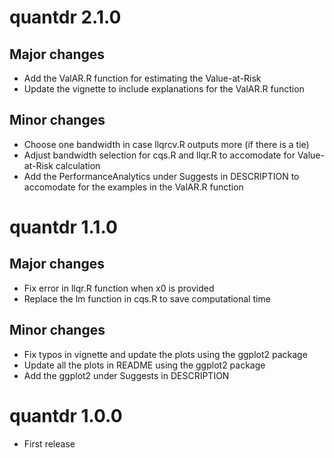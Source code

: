# quantdr 2.1.0

## Major changes

* Add the ValAR.R function for estimating the Value-at-Risk
* Update the vignette to include explanations for the ValAR.R function

## Minor changes

* Choose one bandwidth in case llqrcv.R outputs more (if there is a tie)
* Adjust bandwidth selection for cqs.R and llqr.R to accomodate for Value-at-Risk calculation
* Add the PerformanceAnalytics under Suggests in DESCRIPTION to accomodate for the examples in the ValAR.R function

# quantdr 1.1.0

## Major changes

* Fix error in llqr.R function when x0 is provided
* Replace the lm function in cqs.R to save computational time

## Minor changes

* Fix typos in vignette and update the plots using the ggplot2 package
* Update all the plots in README using the ggplot2 package
* Add the ggplot2 under Suggests in DESCRIPTION

# quantdr 1.0.0

* First release



